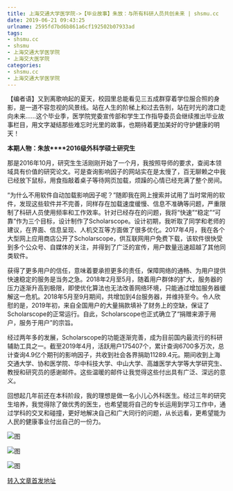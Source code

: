 ```yaml
---
title: 上海交通大学医学院->【毕业故事】朱放：与所有科研人员共创未来 | shsmu.cc
date: 2019-06-21 09:43:25
urlname: 2595fd7bd6b861a6cf192502b07933ad
tags: 
- shsmu.cc
- shsmu
- 上海交通大学医学院
- 上海交大医学院
categories:
- shsmu.cc
- 上海交通大学医学院
---
```



【编者语】又到离歌响起的夏天，校园里总能看见三五成群穿着学位服合照的身影，是一道不容忽视的风景线。站在人生的阶梯上和过去告别，站在时光的渡口走向未来……这个毕业季，医学院党委宣传部和学生工作指导委员会继续推出毕业故事栏目，用文字凝结那些难忘时光里的故事，也期待着更加美好的守护健康的明天！

**本期人物：朱放****2016级外科学硕士研究生**

那是2016年10月，研究生生活刚刚开始了一个月，我按照导师的要求，查阅本领域具有价值的研究论文。可是查询影响因子的网站实在是太慢了，百无聊赖之中我已经放下鼠标，用食指敲着桌子等待网页加载，烦躁的心情已经充满了整个房间。

“为什么不用软件自动加载影响因子呢？”随即我在网上搜索并试用了当时常用的软件，发现这些软件并不完善，同样存在加载速度缓慢、信息不准确等问题，严重限制了科研人员使用频率和工作效率。针对已经存在的问题，我将“快速”“稳定”“可靠”作为三个目标，设计制作了Scholarscope。设计初期，我听取了同学和老师的建议，在界面、信息呈现、人机交互等方面做了很多优化。2017年4月，我在各个大型网上应用商店公开了Scholarscope，供互联网用户免费下载，该软件很快受到多个公众号、自媒体的关注，并得到了广泛的宣传，用户数量迅速超越了其他同类软件。

获得了更多用户的信任，意味着要承担更多的责任，保障网络的通畅、为用户提供快速稳定的服务是当务之急。2018年2月至5月，随着用户群体的扩大，服务器的压力逐渐升高到极限，即使优化算法也无法改善网络环境，只能通过增加服务器缓解这一危机。2018年5月至9月期间，共增加到4台服务器，并维持至今。令人欣慰的是，2019年初，来自全国用户的大量捐款填补了财务上的空缺，保证了Scholarscope的正常运行。自此，Scholarscope也正式确立了“捐赠来源于用户，服务于用户”的宗旨。

经过两年多的发展，Scholarscope的功能逐渐完善，成为目前国内最流行的科研辅助工具之一。截至2019年4月，活跃用户175407个，累计查询6700多万次，总计查询4.9亿个期刊的影响因子，共收到社会各界捐助11289.4元。期间收到上海交通大学、协和医学院、华中科技大学、中山大学、高雄医学大学等大学研究生、教授和研究员的感谢邮件。这些温暖的邮件让我觉得这些付出具有广泛、深远的意义。

回想起几年前还在本科阶段，我的理想是做一名小儿心外科医生。经过三年的研究生培养，我觉得除了做优秀的医生，也希望能将自己的专长运用到学习工作中，通过学科的交叉和碰撞，更好地解决自己和广大同行的问题，从长远看，更希望能为人民的健康事业付出自己的一份力。



![图](https://www.shsmu.edu.cn/__local/1/12/D4/40A50EE9F8A0FA19F12DD799B99_43812EFC_1B04D.jpg)

![图](https://www.shsmu.edu.cn/__local/4/AA/CE/BA14EE8531E1FD665CFA62C48E3_CEFC3AE6_1CC16.jpg)

![图](https://www.shsmu.edu.cn/__local/2/67/4F/A192682A7ABC6BBE84C6884B904_161E2CC6_222E4.jpg)

[转入文章首发地址](https://www.shsmu.edu.cn/news/info/1002/16689.htm)